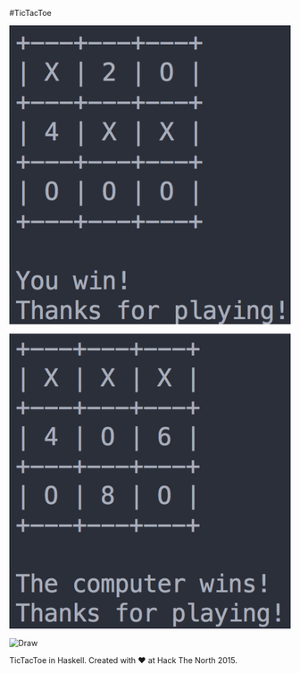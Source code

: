 #TicTacToe

![Player wins](screen_shots/player.png)

![Computer wins](screen_shots/computer.png)

![Draw](sreen_shots/draw.png)

TicTacToe in Haskell. Created with :heart: at Hack The North 2015. 